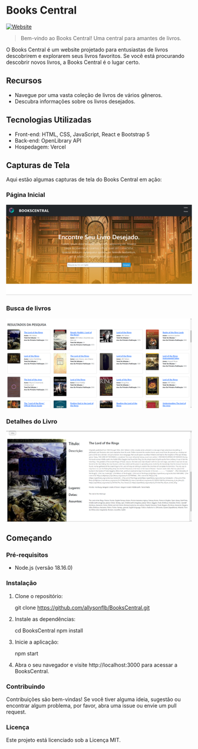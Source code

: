 # Books Central

[![Website](https://img.shields.io/website?label=Books%20Central&style=flat-square&url=https%3A%2F%2Fbooks-central.vercel.app%2F)](https://books-central.vercel.app/)

> Bem-vindo ao Books Central! Uma central para amantes de livros.

O Books Central é um website projetado para entusiastas de livros descobrirem e explorarem seus livros favoritos. Se você está procurando descobrir novos livros, a Books Central é o lugar certo.

## Recursos

- Navegue por uma vasta coleção de livros de vários gêneros.
- Descubra informações sobre os livros desejados.

## Tecnologias Utilizadas

- Front-end: HTML, CSS, JavaScript, React e Bootstrap 5
- Back-end: OpenLibrary API
- Hospedagem: Vercel


## Capturas de Tela

Aqui estão algumas capturas de tela do Books Central em ação:

### Página Inicial

![Página Inicial](screenshots/home.png)

### Busca de livros

![Busca de livros](screenshots/books_search.png)

### Detalhes do Livro

![Detalhes do Livro](screenshots/book_details.png)

## Começando

### Pré-requisitos

- Node.js (versão 18.16.0)

### Instalação

1. Clone o repositório:

    git clone https://github.com/allysonflb/BooksCentral.git

2. Instale as dependências:


    cd BooksCentral
    npm install

3. Inicie a aplicação:


    npm start

4. Abra o seu navegador e visite http://localhost:3000 para acessar a BooksCentral.     

### Contribuindo

Contribuições são bem-vindas! Se você tiver alguma ideia, sugestão ou encontrar algum problema, por favor, abra uma issue ou envie um pull request.

### Licença

Este projeto está licenciado sob a Licença MIT.
